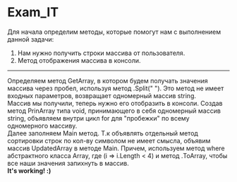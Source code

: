# Exam_IT
Для начала определим методы, которые помогут нам с выполнением данной задачи:
1. Нам нужно получить строки массива от пользователя.
2. Метод отображения массива в консоли.
-------
Определяем метод GetArray, в котором будем получать значения массива через пробел, используя метод .Split(" "). Это метод не имеет входных параметров, возвращает одномерный массив string.<br/>
Массив мы получили, теперь нужно его отобразить в консоли. Создав метод PrinArray типа void, принимающего в себя одномерный массив string, объявляем внутри цикл for для "пробежки" по всему одномерного массиву.<br/>
Далее заполняем Main метод. Т.к объявлять отдельный метод сортировки строк по кол-ву символом не имеет смысла, объявим массив UpdatedArray в методе Main. Причем, используем метод where абстрактного класса Array, где (i => i.Length < 4) и метод .ToArray, чтобы все наши значения запихнуть в массив.<br/>
**It's working! :)**
